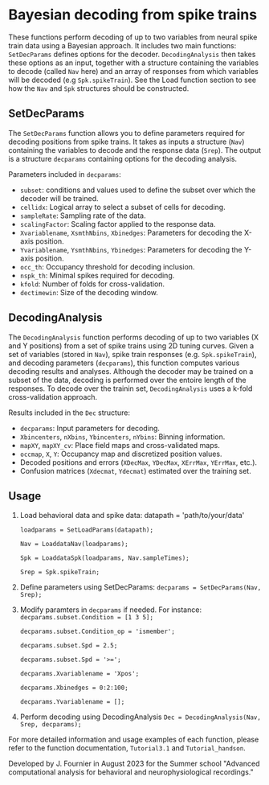 # Bayesian decoding from spike trains 

These functions perform decoding of up to two variables from neural spike train data using a Bayesian approach. 
It includes two main functions: `SetDecParams` defines options for the decoder. `DecodingAnalysis` then takes these options as an input,
together with a structure containing the variables to decode (called `Nav` here) and an array of responses from which variables will be decoded (e.g `Spk.spikeTrain`).
See the Load function section to see how the `Nav` and `Spk` structures should be constructed.

## SetDecParams

The `SetDecParams` function allows you to define parameters required for decoding positions from spike trains. 
It takes as inputs a structure (`Nav`) containing the variables to decode and the response data (`Srep`). 
The output is a structure `decparams` containing options for the decoding analysis.

Parameters included in `decparams`:
- `subset`: conditions and values used to define the subset over which the decoder will be trained.
- `cellidx`: Logical array to select a subset of cells for decoding.
- `sampleRate`: Sampling rate of the data.
- `scalingFactor`: Scaling factor applied to the response data.
- `Xvariablename`, `XsmthNbins`, `Xbinedges`: Parameters for decoding the X-axis position.
- `Yvariablename`, `YsmthNbins`, `Ybinedges`: Parameters for decoding the Y-axis position.
- `occ_th`: Occupancy threshold for decoding inclusion.
- `nspk_th`: Minimal spikes required for decoding.
- `kfold`: Number of folds for cross-validation.
- `dectimewin`: Size of the decoding window.

## DecodingAnalysis

The `DecodingAnalysis` function performs decoding of up to two variables (X and Y positions) from a set of spike trains using 2D tuning curves. 
Given a set of variables (stored in `Nav`), spike train responses (e.g. `Spk.spikeTrain`), and decoding parameters (`decparams`), this function computes various decoding results and analyses.
Although the decoder may be trained on a subset of the data, decoding is performed over the entoire length of the responses. 
To decode over the trainin set, `DecodingAnalysis` uses a k-fold cross-validation approach.

Results included in the `Dec` structure:
- `decparams`: Input parameters for decoding.
- `Xbincenters`, `nXbins`, `Ybincenters`, `nYbins`: Binning information.
- `mapXY`, `mapXY_cv`: Place field maps and cross-validated maps.
- `occmap`, `X`, `Y`: Occupancy map and discretized position values.
- Decoded positions and errors (`XDecMax`, `YDecMax`, `XErrMax`, `YErrMax`, etc.).
- Confusion matrices (`Xdecmat`, `Ydecmat`) estimated over the training set.

## Usage

1. Load behavioral data and spike data:
datapath = 'path/to/your/data'

    `loadparams = SetLoadParams(datapath);`

    `Nav = LoaddataNav(loadparams);`

    `Spk = LoaddataSpk(loadparams, Nav.sampleTimes);`

    `Srep = Spk.spikeTrain;`

2. Define parameters using SetDecParams: 
    `decparams = SetDecParams(Nav, Srep);`

3. Modify paramters in `decparams` if needed. For instance:
    `decparams.subset.Condition = [1 3 5];`
   
    `decparams.subset.Condition_op = 'ismember';`
   
    `decparams.subset.Spd = 2.5;`
   
    `decparams.subset.Spd = '>=';`

    `decparams.Xvariablename = 'Xpos';`
   
    `decparams.Xbinedges = 0:2:100;`

    `decparams.Yvariablename = [];`

5. Perform decoding using DecodingAnalysis
    `Dec = DecodingAnalysis(Nav, Srep, decparams);`

For more detailed information and usage examples of each function, please refer to the function documentation, `Tutorial3.1` and `Tutorial_handson`.

Developed by J. Fournier in August 2023 for the Summer school "Advanced computational analysis for behavioral and neurophysiological recordings."
